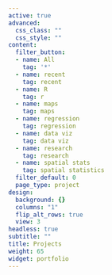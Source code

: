 ```yaml
---
active: true
advanced:
  css_class: ""
  css_style: ""
content:
  filter_button:
  - name: All
    tag: '*'
  - name: recent
    tag: recent
  - name: R
    tag: r
  - name: maps
    tag: maps
  - name: regression
    tag: regression
  - name: data viz
    tag: data viz
  - name: research
    tag: research
  - name: spatial stats
    tag: spatial statistics
  filter_default: 0
  page_type: project
design:
  background: {}
  columns: "1"
  flip_alt_rows: true
  view: 3
headless: true
subtitle: ""
title: Projects
weight: 65
widget: portfolio
---
```

